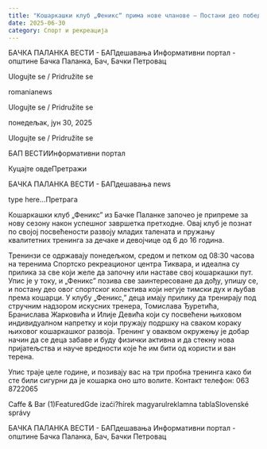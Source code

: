 ```yaml
---
title: "Кошаркашки клуб „Феникс“ прима нове чланове – Постани део победничке екипе"
date: 2025-06-30
category: Спорт и рекреација
---
```


БАЧКА ПАЛАНКА ВЕСТИ - БАПдешавања Информативни портал - општине Бачка Паланка, Бач, Бачки Петровац

Ulogujte se / Pridružite se

romanianews

Ulogujte se / Pridružite se

понедељак, јун 30, 2025

Ulogujte se / Pridružite se

БАП ВЕСТИИнформативни портал

Куцајте овдеПретражи

БАЧКА ПАЛАНКА ВЕСТИ - БАПдешавања news

type here...Претрага

Кошаркашки клуб „Феникс” из Бачке Паланке започео је припреме за нову сезону након успешног завршетка претходне. Овај клуб је познат по својој посвећености развоју младих талената и пружању квалитетних тренинга за дечаке и девојчице од 6 до 16 година.

Тренинзи се одржавају понедељком, средом и петком од 08:30 часова на теренима Спортско рекреационог центра Тиквара, и идеална су прилика за све који желе да започну или наставе свој кошаркашки пут.
Упис је у току, и „Феникс” позива све заинтересоване да дођу, упишу се, и постану део овог спортског колектива који негује тимски дух и љубав према кошарци.
У клубу „Феникс,” деца имају прилику да тренирају под стручним надзором искусних тренера, Томислава Ђуретића, Бранислава Жарковића и Илије Девића који су посвећени њиховом индивидуалном напретку и који пружају подршку на сваком кораку њиховог кошаркашког развоја.
Тренинг у оваквом окружењу је добар начин да се деца забаве и буду физички активна и да стекну нова пријатељства и науче вредности које ће им бити од користи и ван терена.

Упис траје целе године, и позивају вас на три пробна тренинга како би сте били сигурни да је кошарка оно што волите.
Контакт телефон: 063 8722065

Caffe & Bar (1)FeaturedGde izaći?hírek magyarulreklamna tablaSlovenské správy

БАЧКА ПАЛАНКА ВЕСТИ - БАПдешавања Информативни портал - општине Бачка Паланка, Бач, Бачки Петровац
